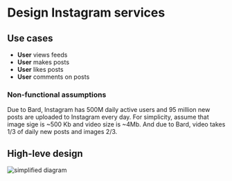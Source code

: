 # Design Instagram services


## Use cases

- **User** views feeds 
- **User** makes posts
- **User** likes posts
- **User** comments on posts


### Non-functional assumptions

Due to Bard, Instagram has 500M daily active users and 95 million new posts are uploaded to Instagram every day. For simplicity, assume that image sige is ~500 Kb and video size is ~4Mb. And due to Bard, video takes 1/3 of daily new posts and images 2/3.


## High-leve design

![simplified diagram](simplified_diagram.png`)
